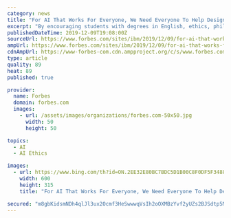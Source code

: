 ```yaml
---
category: news
title: "For AI That Works For Everyone, We Need Everyone To Help Design It"
excerpt: "By encouraging students with degrees in English, ethics, philosophy and other non-technical disciplines to pursue careers in computer science, Align aims to ensure that computer scientists pay more attention to the impact of the AI they create. It stands to reason, for instance that the best person to manage a pharmaceutical company’s AI ..."
publishedDateTime: 2019-12-09T19:08:00Z
sourceUrl: https://www.forbes.com/sites/ibm/2019/12/09/for-ai-that-works-for-everyone-we-need-everyone-to-help-design-it/
ampUrl: https://www.forbes.com/sites/ibm/2019/12/09/for-ai-that-works-for-everyone-we-need-everyone-to-help-design-it/amp/
cdnAmpUrl: https://www-forbes-com.cdn.ampproject.org/c/s/www.forbes.com/sites/ibm/2019/12/09/for-ai-that-works-for-everyone-we-need-everyone-to-help-design-it/amp/
type: article
quality: 89
heat: 89
published: true

provider:
  name: Forbes
  domain: forbes.com
  images:
    - url: /assets/images/organizations/forbes.com-50x50.jpg
      width: 50
      height: 50

topics:
  - AI
  - AI Ethics

images:
  - url: https://www.bing.com/th?id=ON.2EE32E80BC7BDC5D1B00C8F0DF5F3488
    width: 600
    height: 315
    title: "For AI That Works For Everyone, We Need Everyone To Help Design It"

secured: "m8gbKidsmNDh4qlJl3ux2Ocmf3HeSwwwqVsIh2oOXMBzYvf2yUZs2BJSdtp5MYwPsm9nQnB0Ek5gN4V9S+vW9Od6KvDHnKnXkszxeE+3RqNw4FCcpALEv5qKRJbOZQdUq8tlH7BQSPZBEQkeCIsXXxDyMBTVy4JwaUrT/3Tcq+k2GIGc57LIbuYd+OvZ3RQj3PCNhX2f9HaKp3P/4kysrIXpHQRzyHz1sX/DXVp5N3RNQAkRTqHGws6zWpCpkPVq080gbiYNrgKadxnCrkj16w==;r2oH7fQ0VQ1EZNZ2sD2DMw=="
---
```


